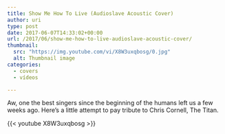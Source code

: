 ```yaml
---
title: Show Me How To Live (Audioslave Acoustic Cover)
author: uri
type: post
date: 2017-06-07T14:33:02+00:00
url: /2017/06/show-me-how-to-live-audioslave-acoustic-cover/
thumbnail:
  src: "https://img.youtube.com/vi/X8W3uxqbosg/0.jpg"
  alt: Thumbnail image
categories:
  - covers
  - vídeos

---
```

Aw, one the best singers since the beginning of the humans left us a few weeks ago. Here&#8217;s a little attempt to pay tribute to Chris Cornell, The Titan.

{{< youtube X8W3uxqbosg >}}</iframe>